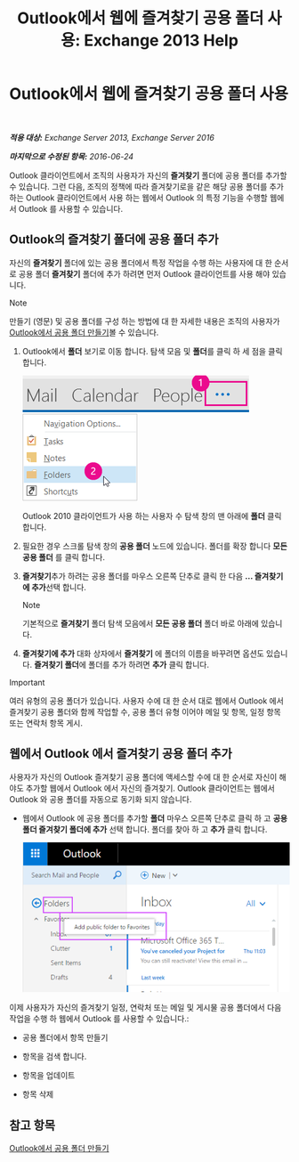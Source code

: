 ﻿---
title: 'Outlook에서 웹에 즐겨찾기 공용 폴더 사용: Exchange 2013 Help'
TOCTitle: Outlook에서 웹에 즐겨찾기 공용 폴더 사용
ms:assetid: f6f1db72-4465-4eb8-b525-ac2c1fa10a69
ms:mtpsurl: https://technet.microsoft.com/ko-kr/library/Dn948177(v=EXCHG.150)
ms:contentKeyID: 65059990
ms.date: 05/22/2018
mtps_version: v=EXCHG.150
ms.translationtype: MT
---

# Outlook에서 웹에 즐겨찾기 공용 폴더 사용

 

_**적용 대상:** Exchange Server 2013, Exchange Server 2016_

_**마지막으로 수정된 항목:** 2016-06-24_

Outlook 클라이언트에서 조직의 사용자가 자신의 **즐겨찾기** 폴더에 공용 폴더를 추가할 수 있습니다. 그런 다음, 조직의 정책에 따라 즐겨찾기로을 같은 해당 공용 폴더를 추가 하는 Outlook 클라이언트에서 사용 하는 웹에서 Outlook 의 특정 기능을 수행할 웹에서 Outlook 를 사용할 수 있습니다.

## Outlook의 즐겨찾기 폴더에 공용 폴더 추가

자신의 **즐겨찾기** 폴더에 있는 공용 폴더에서 특정 작업을 수행 하는 사용자에 대 한 순서로 공용 폴더 **즐겨찾기** 폴더에 추가 하려면 먼저 Outlook 클라이언트를 사용 해야 있습니다.


> [!NOTE]
> 만들기 (영문) 및 공용 폴더를 구성 하는 방법에 대 한 자세한 내용은 조직의 사용자가 <A href="https://support.office.com/en-us/article/create-a-public-folder-in-outlook-d5981360-28d3-4c8f-a373-c98ae570420a?ui=en-us%26rs=en-us%26ad=us">Outlook에서 공용 폴더 만들기</A>볼 수 있습니다.



1.  Outlook에서 **폴더** 보기로 이동 합니다. 탐색 모음 및 **폴더**를 클릭 하 세 점을 클릭 합니다.
    
    ![Outlook 2013 탐색 모음의 Elipse](images/Dn948177.7a949ccd-f0e0-4d20-aa4d-f97ae5c6fdff(EXCHG.150).png "Outlook 2013 탐색 모음의 Elipse")  
    ![폴더에 액세스할 수 있는 Outlook 2013 탐색 모음 메뉴](images/Dn948177.aaedd8fa-8a30-4e96-b4de-9625cd62e2b9(EXCHG.150).png "폴더에 액세스할 수 있는 Outlook 2013 탐색 모음 메뉴")  
    
    Outlook 2010 클라이언트가 사용 하는 사용자 수 탐색 창의 맨 아래에 **폴더** 클릭 합니다.

2.  필요한 경우 스크롤 탐색 창의 **공용 폴더** 노드에 있습니다. 폴더를 확장 합니다 **모든 공용 폴더** 를 클릭 합니다.

3.  **즐겨찾기**추가 하려는 공용 폴더를 마우스 오른쪽 단추로 클릭 한 다음 **... 즐겨찾기에 추가**선택 합니다.
    

    > [!NOTE]
    > 기본적으로 <STRONG>즐겨찾기</STRONG> 폴더 탐색 모음에서 <STRONG>모든 공용 폴더</STRONG> 폴더 바로 아래에 있습니다.



4.  **즐겨찾기에 추가** 대화 상자에서 **즐겨찾기** 에 폴더의 이름을 바꾸려면 옵션도 있습니다. **즐겨찾기 폴더**에 폴더를 추가 하려면 **추가** 클릭 합니다.


> [!IMPORTANT]
> 여러 유형의 공용 폴더가 있습니다. 사용자 수에 대 한 순서 대로 웹에서 Outlook 에서 즐겨찾기 공용 폴더와 함께 작업할 수, 공용 폴더 유형 이어야 메일 및 항목, 일정 항목 또는 연락처 항목 게시.



## 웹에서 Outlook 에서 즐겨찾기 공용 폴더 추가

사용자가 자신의 Outlook 즐겨찾기 공용 폴더에 액세스할 수에 대 한 순서로 자신이 해야도 추가할 웹에서 Outlook 에서 자신의 즐겨찾기. Outlook 클라이언트는 웹에서 Outlook 와 공용 폴더를 자동으로 동기화 되지 않습니다.

  - 웹에서 Outlook 에 공용 폴더를 추가할 **폴더** 마우스 오른쪽 단추로 클릭 하 고 **공용 폴더 즐겨찾기 폴더에 추가** 선택 합니다. 폴더를 찾아 하 고 **추가** 클릭 합니다.
    
    ![즐겨찾기에 공용 폴더 추가](images/Dn948177.dc2af75b-d1c3-4024-8759-00558799d34a(EXCHG.150).png "즐겨찾기에 공용 폴더 추가")  

이제 사용자가 자신의 즐겨찾기 일정, 연락처 또는 메일 및 게시물 공용 폴더에서 다음 작업을 수행 하 웹에서 Outlook 를 사용할 수 있습니다.:

  - 공용 폴더에서 항목 만들기

  - 항목을 검색 합니다.

  - 항목을 업데이트

  - 항목 삭제

## 참고 항목


[Outlook에서 공용 폴더 만들기](https://support.office.com/en-us/article/create-a-public-folder-in-outlook-d5981360-28d3-4c8f-a373-c98ae570420a?ui=en-us%26rs=en-us%26ad=us)


